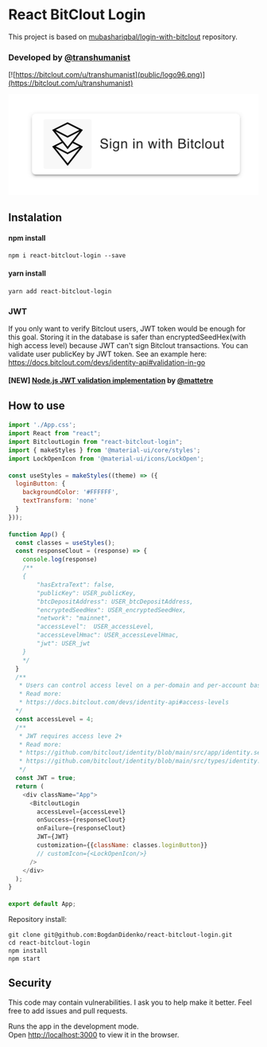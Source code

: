 # React BitClout Login

This project is based on [mubashariqbal/login-with-bitclout](https://github.com/mubashariqbal/login-with-bitclout) repository.

### Developed by [@transhumanist](https://bitclout.com/u/transhumanist)
[![https://bitclout.com/u/transhumanist](public/logo96.png)](https://bitclout.com/u/transhumanist)

![ui](public/ui.png)

## Instalation

#### npm install
```shell
npm i react-bitclout-login --save
```
#### yarn install
```shell
yarn add react-bitclout-login
```

### JWT
If you only want to verify Bitclout users, JWT token would be enough for this goal.
Storing it in the database is safer than encryptedSeedHex(with high access level) because JWT can't sign Bitclout transactions. You can validate user publicKey by JWT token. See an example here:
https://docs.bitclout.com/devs/identity-api#validation-in-go

#### [NEW] [Node.js JWT validation implementation](https://github.com/mattetre/bitclout-jwt-validate) by [@mattetre](https://bitclout.com/u/mattetre)

## How to use

```js
import './App.css';
import React from "react";
import BitcloutLogin from "react-bitclout-login";
import { makeStyles } from '@material-ui/core/styles';
import LockOpenIcon from '@material-ui/icons/LockOpen';

const useStyles = makeStyles((theme) => ({
  loginButton: {
    backgroundColor: '#FFFFFF',
    textTransform: 'none'
  }
}));

function App() {
  const classes = useStyles();
  const responseClout = (response) => {
    console.log(response)
    /**
    {
        "hasExtraText": false,
        "publicKey": USER_publicKey,
        "btcDepositAddress": USER_btcDepositAddress,
        "encryptedSeedHex": USER_encryptedSeedHex,
        "network": "mainnet",
        "accessLevel":  USER_accessLevel,
        "accessLevelHmac": USER_accessLevelHmac,
        "jwt": USER_jwt
    }
    */
  }
  /**
   * Users can control access level on a per-domain and per-account basis.
   * Read more:
   * https://docs.bitclout.com/devs/identity-api#access-levels
  */
  const accessLevel = 4;
  /**
   * JWT requires access leve 2+
   * Read more:
   * https://github.com/bitclout/identity/blob/main/src/app/identity.service.ts#L115
   * https://github.com/bitclout/identity/blob/main/src/types/identity.ts#L31
   */
  const JWT = true;
  return (
    <div className="App">
      <BitcloutLogin
        accessLevel={accessLevel}
        onSuccess={responseClout}
        onFailure={responseClout}
        JWT={JWT}
        customization={{className: classes.loginButton}}
        // customIcon={<LockOpenIcon/>}
      />
    </div>
  );
}

export default App;
```

Repository install:
```shell
git clone git@github.com:BogdanDidenko/react-bitclout-login.git
cd react-bitclout-login
npm install
npm start
```

## Security
This code may contain vulnerabilities. I ask you to help make it better. Feel free to add issues and pull requests.

Runs the app in the development mode.\
Open [http://localhost:3000](http://localhost:3000) to view it in the browser.
